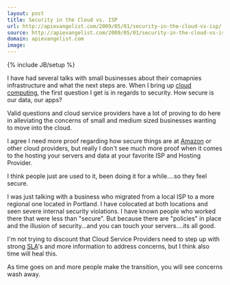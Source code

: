 ```yaml
---
layout: post
title: Security in the Cloud vs. ISP
url: http://apievangelist.com/2009/05/01/security-in-the-cloud-vs-isp/
source: http://apievangelist.com/2009/05/01/security-in-the-cloud-vs-isp/
domain: apievangelist.com
image: 
---
```

{% include JB/setup %}<p>I have had several talks with small businesses about their comapnies infrastructure and what the next steps are. When I bring up <a class="zem_slink" title="Cloud Computing" rel="wikinvest" href="http://www.wikinvest.com/concept/Cloud_Computing">cloud computing</a>, the first question I get is in regards to security. How secure is our data, our apps?<p></p>
Valid questions and cloud service providers have a lot of proving to do here in alleviating the concerns of small and medium sized businesses wanting to move into the cloud.<p></p>
I agree I need more proof regarding how secure things are at <a class="zem_slink" title="Amazon" rel="homepage" href="http://amazon.com/">Amazon</a> or other cloud providers, but really I don't see much more proof when it comes to the hosting your servers and data at your favorite ISP and Hosting Provider.<p></p>
I think people just are used to it, been doing it for a while....so they feel secure.<p></p>
I was just talking with a business who migrated from a local ISP to a more regional one located in Portland. I have colocated at both locations and seen severe internal security violations. I have known people who worked there that were less than "secure". But because there are "policies" in place and the illusion of security...and you can touch your servers....its all good.<p></p>
I'm not trying to discount that Cloud Service Providers need to step up with strong <a class="zem_slink" title="Service level agreement" rel="wikipedia" href="http://en.wikipedia.org/wiki/Service_level_agreement">SLA</a>'s and more information to address concerns, but I think also time will heal this.<p></p>
As time goes on and more people make the transition, you will see concerns wash away.
</p>
